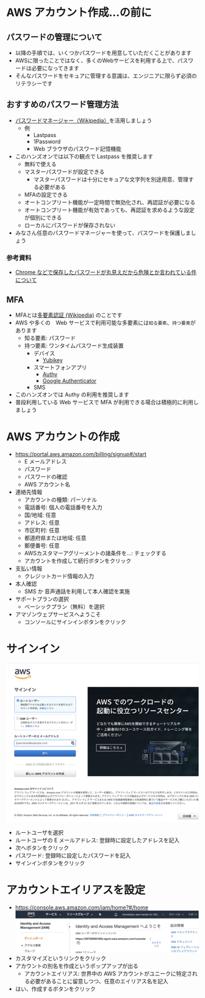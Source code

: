# AWS アカウント作成...の前に
## パスワードの管理について
* 以降の手順では、いくつかパスワードを用意していただくことがあります
* AWSに限ったことではなく、多くのWebサービスを利用する上で、パスワードは必要になってきます
* そんなパスワードをセキュアに管理する意識は、エンジニアに限らず必須のリテラシーです

## おすすめのパスワード管理方法
* [パスワードマネージャー（Wikipedia）](https://ja.wikipedia.org/wiki/%E3%83%91%E3%82%B9%E3%83%AF%E3%83%BC%E3%83%89%E3%83%9E%E3%83%8D%E3%83%BC%E3%82%B8%E3%83%A3%E3%83%BC)を活用しましょう
  * 例
    * Lastpass
    * 1Password
    * Web ブラウザのパスワード記憶機能
* このハンズオンでは以下の観点で Lastpass を推奨します
  * 無料で使える
  * マスターパスワードが設定できる
    * マスターパスワードは十分にセキュアな文字列を別途用意、管理する必要がある
  * MFAの設定できる
  * オートコンプリート機能が一定時間で無効化され、再認証が必要になる
  * オートコンプリート機能が有効であっても、再認証を求めるような設定が個別にできる
  * ローカルにパスワードが保存されない
* みなさん任意のパスワードマネージャーを使って、パスワードを保護しましょう
### 参考資料
* [Chrome などで保存したパスワードが丸見えだから危険とか言われている件について](https://hyper-text.org/archives/2013/08/chrome_password_security.shtml)

## MFA
* MFAとは[多要素認証 (Wikipedia)](https://ja.wikipedia.org/wiki/%E5%A4%9A%E8%A6%81%E7%B4%A0%E8%AA%8D%E8%A8%BC)
のことです
* AWS や多くの　Web サービスで利用可能な多要素には`知る要素`、`持つ要素`があります
  * 知る要素: パスワード
  * 持つ要素: ワンタイムパスワード生成装置
    * デバイス
      * [Yubikey](https://www.yubico.com/)
    * スマートフォンアプリ
      * [Authy](https://authy.com/)
      * [Google Authenticator](https://support.google.com/accounts/answer/1066447)
    * SMS
* このハンズオンでは Authy の利用を推奨します
* 普段利用している Web サービスで MFA が利用できる場合は積極的に利用しましょう

# AWS アカウントの作成
* https://portal.aws.amazon.com/billing/signup#/start
  * E メールアドレス
  * パスワード
  * パスワードの確認
  * AWS アカウント名
* 連絡先情報
  * アカウントの種類: パーソナル
  * 電話番号: 個人の電話番号を入力
  * 国/地域: 任意
  * アドレス: 任意
  * 市区町村: 任意
  * 都道府県または地域: 任意
  * 郵便番号: 任意
  * AWSカスタマーアグリーメントの諸条件を...: チェックする
  * アカウントを作成して続行ボタンをクリック
* 支払い情報
  * クレジットカード情報の入力
* 本人確認
  * SMS か 音声通話を利用して本人確認を実施
* サポートプランの選択
  * ベーシックプラン（無料）を選択
* アマゾンウェブサービスへようこそ
  * コンソールにサインインボタンをクリック

# サインイン
![SignIn](./image/step1_signin_00.png)
* ルートユーザを選択
* ルートユーザの E メールアドレス: 登録時に設定したアドレスを記入
* 次へボタンをクリック
* パスワード: 登録時に設定したパスワードを記入
* サインインボタンをクリック

# アカウントエイリアスを設定
* https://console.aws.amazon.com/iam/home?#/home
![Customize](./image/step1_account_alias_00.png)
* カスタマイズというリンクをクリック
* アカウントの別名を作成というポップアップが出る
  * アカウントエイリアス: 世界中の AWS アカウントがユニークに特定される必要があることに留意しつつ、任意のエイリアス名を記入
* はい、作成するボタンをクリック
